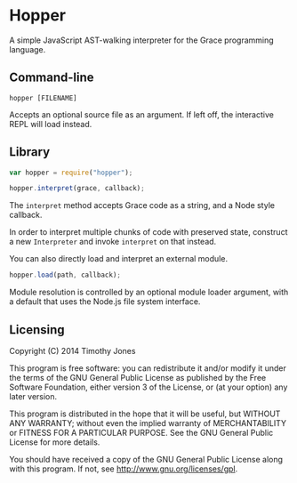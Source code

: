 Hopper
======

A simple JavaScript AST-walking interpreter for the Grace programming language.

## Command-line

```shell
hopper [FILENAME]
```

Accepts an optional source file as an argument. If left off, the interactive
REPL will load instead.

## Library

```javascript
var hopper = require("hopper");

hopper.interpret(grace, callback);
```

The `interpret` method accepts Grace code as a string, and a Node style
callback.

In order to interpret multiple chunks of code with preserved state, construct a
new `Interpreter` and invoke `interpret` on that instead.

You can also directly load and interpret an external module.

```javascript
hopper.load(path, callback);
```

Module resolution is controlled by an optional module loader argument, with a
default that uses the Node.js file system interface.

## Licensing

Copyright (C) 2014 Timothy Jones

This program is free software: you can redistribute it and/or modify it under
the terms of the GNU General Public License as published by the Free Software
Foundation, either version 3 of the License, or (at your option) any later
version.

This program is distributed in the hope that it will be useful, but WITHOUT ANY
WARRANTY; without even the implied warranty of MERCHANTABILITY or FITNESS FOR A
PARTICULAR PURPOSE. See the GNU General Public License for more details.

You should have received a copy of the GNU General Public License along with
this program. If not, see <http://www.gnu.org/licenses/gpl>.

